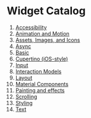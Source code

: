 # Widget Catalog

1. [Accessibility](https://github.com/engineer-ece/Flutter/blob/main/2.2/widget_catlog/accessibility.md)
2. [Animation and Motion](https://github.com/engineer-ece/Flutter/blob/main/2.2/widget_catlog/animation_and_motion.md)
3. [Assets, Images, and Icons](https://github.com/engineer-ece/Flutter/blob/main/2.2/widget_catlog/assets_image_icon.md)
4. [Async](https://github.com/engineer-ece/Flutter/blob/main/2.2/widget_catlog/async.md)
5. [Basic](https://github.com/engineer-ece/Flutter/blob/main/2.2/widget_catlog/basic_widget.md)
6. [Cupertino (iOS-style)]()
7. [Input]()
8. [Interaction Models]()
9. [Layout]()
10. [Material Components]()
11. [Painting and effects]()
12. [Scrolling]()
13. [Styling]()
14. [Text]()
